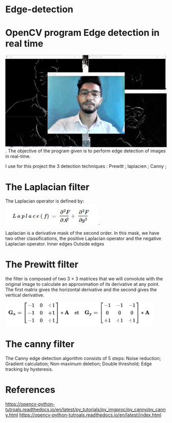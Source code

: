 # Edge-detection
# OpenCV program Edge detection in real time 
<img src="img/edge1.jpg" alt="" style="text-align: center;"/> .
The objective of the program given is to perform edge detection of images in real-time. 

I use for this project the 3 detection techniques :
Prewitt ;
laplacien ;
Canny ;

# The Laplacian filter

The Laplacian operator is defined by:
<img src="img/img2.jpg" alt="" style="text-align: center;"/> .

Laplacian is a derivative mask of the second order. In this mask, we have two other classifications, the positive Laplacian operator and the negative Laplacian operator.
Inner edges
Outside edges

# The Prewitt filter

the filter is composed of two 3 × 3 matrices that we will convolute with the original image to calculate an approximation of its derivative at any point.
The first matrix gives the horizontal derivative and the second gives the vertical derivative.

<img src="img/prew.png" alt="" align="middle" style="text-align: center;"/>

# The canny filter

The Canny edge detection algorithm consists of 5 steps:
Noise reduction;
Gradient calculation;
Non-maximum deletion;
Double threshold;
Edge tracking by hysteresis.

# References 

https://opencv-python-tutroals.readthedocs.io/en/latest/py_tutorials/py_imgproc/py_canny/py_canny.html
https://opencv-python-tutroals.readthedocs.io/en/latest/index.html
